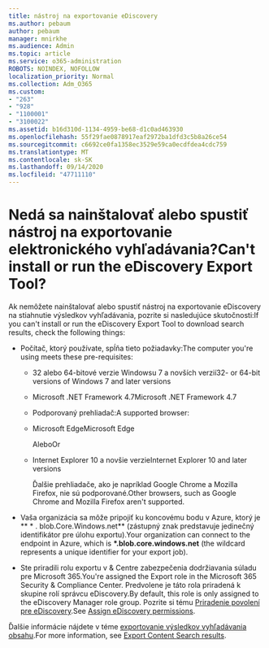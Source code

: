 ```yaml
---
title: nástroj na exportovanie eDiscovery
ms.author: pebaum
author: pebaum
manager: mnirkhe
ms.audience: Admin
ms.topic: article
ms.service: o365-administration
ROBOTS: NOINDEX, NOFOLLOW
localization_priority: Normal
ms.collection: Adm_O365
ms.custom:
- "263"
- "928"
- "1100001"
- "3100022"
ms.assetid: b16d310d-1134-4959-be68-d1c0ad463930
ms.openlocfilehash: 55f29fae0878917eaf2972ba1dfd3c5b8a26ce54
ms.sourcegitcommit: c6692ce0fa1358ec3529e59ca0ecdfdea4cdc759
ms.translationtype: MT
ms.contentlocale: sk-SK
ms.lasthandoff: 09/14/2020
ms.locfileid: "47711110"
---
```

# <a name="cant-install-or-run-the-ediscovery-export-tool"></a><span data-ttu-id="56461-102">Nedá sa nainštalovať alebo spustiť nástroj na exportovanie elektronického vyhľadávania?</span><span class="sxs-lookup"><span data-stu-id="56461-102">Can't install or run the eDiscovery Export Tool?</span></span>

<span data-ttu-id="56461-103">Ak nemôžete nainštalovať alebo spustiť nástroj na exportovanie eDiscovery na stiahnutie výsledkov vyhľadávania, pozrite si nasledujúce skutočnosti:</span><span class="sxs-lookup"><span data-stu-id="56461-103">If you can't install or run the eDiscovery Export Tool to download search results, check the following things:</span></span>
  
- <span data-ttu-id="56461-104">Počítač, ktorý používate, spĺňa tieto požiadavky:</span><span class="sxs-lookup"><span data-stu-id="56461-104">The computer you're using meets these pre-requisites:</span></span>

  - <span data-ttu-id="56461-105">32 alebo 64-bitové verzie Windowsu 7 a novších verzií</span><span class="sxs-lookup"><span data-stu-id="56461-105">32- or 64-bit versions of Windows 7 and later versions</span></span>

  - <span data-ttu-id="56461-106">Microsoft .NET Framework 4.7</span><span class="sxs-lookup"><span data-stu-id="56461-106">Microsoft .NET Framework 4.7</span></span>

  - <span data-ttu-id="56461-107">Podporovaný prehliadač:</span><span class="sxs-lookup"><span data-stu-id="56461-107">A supported browser:</span></span>

  - <span data-ttu-id="56461-108">Microsoft Edge</span><span class="sxs-lookup"><span data-stu-id="56461-108">Microsoft Edge</span></span>

    <span data-ttu-id="56461-109">Alebo</span><span class="sxs-lookup"><span data-stu-id="56461-109">Or</span></span>

  - <span data-ttu-id="56461-110">Internet Explorer 10 a novšie verzie</span><span class="sxs-lookup"><span data-stu-id="56461-110">Internet Explorer 10 and later versions</span></span>

    <span data-ttu-id="56461-111">Ďalšie prehliadače, ako je napríklad Google Chrome a Mozilla Firefox, nie sú podporované.</span><span class="sxs-lookup"><span data-stu-id="56461-111">Other browsers, such as Google Chrome and Mozilla Firefox aren't supported.</span></span>

- <span data-ttu-id="56461-112">Vaša organizácia sa môže pripojiť ku koncovému bodu v Azure, ktorý je \*\* \* . blob.Core.Windows.net\*\* (zástupný znak predstavuje jedinečný identifikátor pre úlohu exportu).</span><span class="sxs-lookup"><span data-stu-id="56461-112">Your organization can connect to the endpoint in Azure, which is **\*.blob.core.windows.net** (the wildcard represents a unique identifier for your export job).</span></span>

- <span data-ttu-id="56461-113">Ste priradili rolu exportu v &amp; Centre zabezpečenia dodržiavania súladu pre Microsoft 365.</span><span class="sxs-lookup"><span data-stu-id="56461-113">You're assigned the Export role in the Microsoft 365 Security &amp; Compliance Center.</span></span> <span data-ttu-id="56461-114">Predvolene je táto rola priradená k skupine rolí správcu eDiscovery.</span><span class="sxs-lookup"><span data-stu-id="56461-114">By default, this role is only assigned to the eDiscovery Manager role group.</span></span> <span data-ttu-id="56461-115">Pozrite si tému [Priradenie povolení pre eDiscovery](https://docs.microsoft.com/microsoft-365/compliance/assign-ediscovery-permissions).</span><span class="sxs-lookup"><span data-stu-id="56461-115">See [Assign eDiscovery permissions](https://docs.microsoft.com/microsoft-365/compliance/assign-ediscovery-permissions).</span></span>

<span data-ttu-id="56461-116">Ďalšie informácie nájdete v téme [exportovanie výsledkov vyhľadávania obsahu](https://docs.microsoft.com/microsoft-365/compliance/export-search-results).</span><span class="sxs-lookup"><span data-stu-id="56461-116">For more information, see [Export Content Search results](https://docs.microsoft.com/microsoft-365/compliance/export-search-results).</span></span>
  